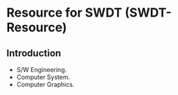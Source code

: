 # Resource for SWDT (SWDT-Resource)

## Introduction

* S/W Engineering.
* Computer System.
* Computer Graphics.
